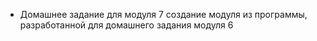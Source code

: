 * Домашнее задание для модуля 7
создание модуля из программы, разработанной для домашнего задания модуля 6
